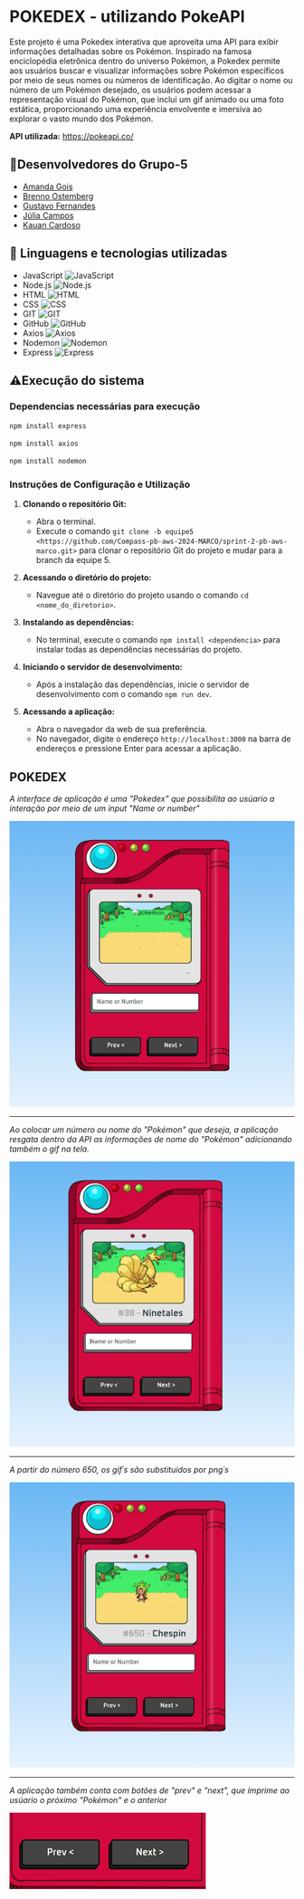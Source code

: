 # POKEDEX - utilizando PokeAPI
Este projeto é uma Pokedex interativa que aproveita uma API para exibir informações detalhadas sobre os Pokémon. Inspirado na famosa enciclopédia eletrônica dentro do universo Pokémon, a Pokedex permite aos usuários buscar e visualizar informações sobre Pokémon específicos por meio de seus nomes ou números de identificação. Ao digitar o nome ou número de um Pokémon desejado, os usuários podem acessar a representação visual do Pokémon, que inclui um gif animado ou uma foto estática, proporcionando uma experiência envolvente e imersiva ao explorar o vasto mundo dos Pokémon.

**API utilizada:** https://pokeapi.co/

## 👥Desenvolvedores do Grupo-5 ##
- [Amanda Gois](https://github.com/httpsdinha)
- [Brenno Ostemberg](https://github.com/brenno-ostemberg)
- [Gustavo Fernandes](https://github.com/GustaEncinas)
- [Júlia Campos](https://github.com/jul1aCampos)
- [Kauan Cardoso](https://github.com/KauanPr)



## 🔧 Linguagens e tecnologias utilizadas ##

- JavaScript  <img height="20" src="https://cdn.jsdelivr.net/gh/devicons/devicon@latest/icons/javascript/javascript-original.svg" alt="JavaScript" />
- Node.js  <img height="20" src="https://cdn.jsdelivr.net/gh/devicons/devicon@latest/icons/nodejs/nodejs-original-wordmark.svg" alt="Node.js" />
- HTML  <img height="20" src="https://cdn.jsdelivr.net/gh/devicons/devicon@latest/icons/html5/html5-original.svg" alt="HTML" />
- CSS  <img height="20" src="https://cdn.jsdelivr.net/gh/devicons/devicon@latest/icons/css3/css3-original.svg" alt="CSS" />
- GIT  <img height="20" src="https://cdn.jsdelivr.net/gh/devicons/devicon@latest/icons/git/git-original.svg" alt="GIT" />
- GitHub  <img height="20" src="https://cdn.jsdelivr.net/gh/devicons/devicon@latest/icons/github/github-original.svg" alt="GitHub" />
- Axios  <img height="20" src="https://cdn.jsdelivr.net/gh/devicons/devicon@latest/icons/axios/axios-plain.svg" alt="Axios" />
- Nodemon  <img height="20" src="https://cdn.jsdelivr.net/gh/devicons/devicon@latest/icons/nodemon/nodemon-original.svg" alt="Nodemon" />
- Express  <img height="20" src="https://cdn.jsdelivr.net/gh/devicons/devicon@latest/icons/express/express-original.svg" alt="Express" />



## ⚠️Execução do sistema ##

### Dependencias necessárias para execução ###
```sh
npm install express
```
```sh
npm install axios
```
```sh
npm install nodemon
```

### Instruções de Configuração e Utilização ###
1. **Clonando o repositório Git:**
   - Abra o terminal.
   - Execute o comando `git clone -b equipe5 <https://github.com/Compass-pb-aws-2024-MARCO/sprint-2-pb-aws-marco.git>` para clonar o repositório Git do projeto e mudar para a branch da equipe 5.

2. **Acessando o diretório do projeto:**
   - Navegue até o diretório do projeto usando o comando `cd <nome_do_diretorio>`.

3. **Instalando as dependências:**
   - No terminal, execute o comando `npm install <dependencia>` para instalar todas as dependências necessárias do projeto.

4. **Iniciando o servidor de desenvolvimento:**
   - Após a instalação das dependências, inicie o servidor de desenvolvimento com o comando `npm run dev`.

5. **Acessando a aplicação:**
   - Abra o navegador da web de sua preferência.
   - No navegador, digite o endereço `http://localhost:3000` na barra de endereços e pressione Enter para acessar a aplicação.


## POKEDEX ##
*A interface de aplicação é uma "Pokedex" que possibilita ao usúario a interação por meio de um input "Name or number"*

![Img1](/images/imgMD/img1.png)

***

*Ao colocar um número ou nome do "Pokémon" que deseja, a aplicação resgata dentro da API as informações de nome do "Pokémon" adicionando também o gif na tela.*

![Img2](/images/imgMD/img2.png)

***
*A partir do número 650, os gif´s são substituidos por png´s*

![Img3](/images/imgMD/img3.png)

***
*A aplicação também conta com botões de "prev" e "next", que imprime ao usúario o próximo "Pokémon" e o anterior*

![Img4](/images/imgMD/img4.png)